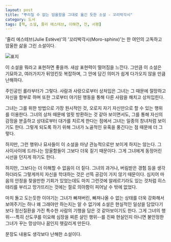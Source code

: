 ```yaml
---
layout: post
title: "뿌리칠 수 없는 암울함을 그대로 옮긴 듯한 소설 - 꼬리박각시"
category: 도서
tags: [책, 소설, 줄리 에스테브, 이해연, 잔, 서평]
---
```


'줄리 에스테브(Julie Estève)'의
'꼬리박각시(Moro-sphinx)'는
한 여인의 고독하고 암울한 삶을 그린 소설이다.

![표지](https://lh3.googleusercontent.com/Qtq7bqRYIWTRhavcpSRAePfgzrUcaKh90LPALCaxU5lW_5jMRE-e3Ge6DYgbPYKizJpNfweV9YSLkQ=s480)

이 소설을 뭐라고 표현하면 좋을까.
새삼 표현력이 떨어짐을 느낀다.
그만큼 이 소설은 기묘하고,
여러가지가 뒤엉킨듯 복잡하며,
그 안에 담긴 의미가 쉽게 다가오지 않을 만큼 난해하다.

주인공인 롤라부터가 그렇다.
사람과 사랑으로부터 상처입은 그녀는
그 때문에 절망하고 자신을 함부로 하며
또한 그로부터 야기된 행동을 통해 다른 사람을 해치고 상처입힌다.

그녀는 그를 위한 방법으로 가장 원시적인 것,
오로지 자기 자신만으로 할 수 있는 행위를 이용한다.
그녀의 상처 때문에 얼핏 방환하는 것 같아 보이면서도,
그를 통해 자신의 감정을 분출하고 상대로부터 대가를 치르게 한다는 점에서
그녀는 일종의 창녀처럼 보이기도 한다.
그렇게 되도록 하기 위해 그녀가 노골적인 유혹을 풍긴다는 점 때문에 더 그렇다.

하지만, 그런 행위나 묘사들이 이 소설을 마냥 관능적으로만 보이게 하지는 않는다.
그 사이사이에 드러나는 암울함들이 그보다 더욱 짙기 때문이다.
그게 그녀에게 동정어린 시선을 던지게 하기도 한다.

하지만, 그보다는 더 이해할 수 없음이 더 짙다.
그녀의 과거나, 버림받은 경험 등을 생각하더라도
그렇게까지 자신을 학대하는 것은 선뜩 공감이 가지 않기 때문이다.
심지어 마음의 안정을 찾을만한 기회가 있었는데도
마치 그런것에 알레르기라도 있는 것처럼 히스테리를 부리고
망가뜨리는 것에는 절로 의아함이 피어날 수 밖에 없었다.

마치 돌고 도는듯한 이야기는 그녀가 빠져버린, 빠져나올 수 없는 상태를 더욱 강화해서 보여주기는 하나
왜 그래야만 하는지는 알 수 없기에 소설은 현실적인 일상을 담았다기보다
정신질환을 가진 특수한 사람의 기행을 담은 것 같아보이기도 한다.
그게 그녀의 행위---특히 산도쿠를 이요해 심장을 찌른 살인 행위--를
진짜 현실인지 아니면 불안정한 그녀가 꾸는 망상이나 꿈인지 헷갈리게 만든다.

문장도 내용도 생각보다 난해한 소설이다.
